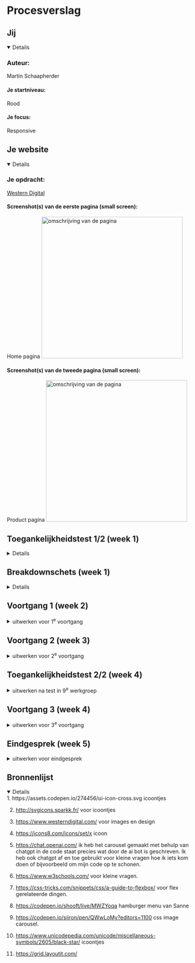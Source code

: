 # Procesverslag

## Jij

<details open>

  ### Auteur:
  Martin Schaapherder

  #### Je startniveau:
  Rood

  #### Je focus:
  Responsive
 
</details>





## Je website

<details open>

  ### Je opdracht:
  [Western Digital](https://www.westerndigital.com/)

  #### Screenshot(s) van de eerste pagina (small screen): 
 Home pagina
  <img src="readme-images/breakdownwebsite.jpg" width="375px" alt="omschrijving van de pagina">

  #### Screenshot(s) van de tweede pagina (small screen):
  Product pagina 
  <img src="readme-images/afbeelding-2depagina.png" width="375px" alt="omschrijving van de pagina">
 
</details>



## Toegankelijkheidstest 1/2 (week 1)

<details>


  ### Bevindingen
  Lijst met je bevindingen die in de test naar voren kwamen:

  Headings worden duidelijk uitgesproken en zijn goed te navigeren.
  
  Links van producten zijn erg duidelijk er wordt gezegd welk product het om gaat en hoeveel het kost.
  
  Learn more links geven ook aan waar de Learn more link over gaat.
  

</details>



## Breakdownschets (week 1)

<details>

  ### de hele pagina: 
  <img src="readme-images/breakdownwebsite.jpg" width="375px" alt="breakdown van de hele pagina">

</details>





## Voortgang 1 (week 2)

<details>
  <summary>uitwerken voor 1<sup>e</sup> voortgang</summary>

  ### Stand van zaken

  Ik heb een klein beginnetje kunnen maken maar nog niet zoveel als ik wou door gebrek aan tijd.
  Ik ben bezig geweest met de fonts goed te krijgen en wat html structuur maar dat is nog niet helemaal af/gelukt.

  <img src="readme-images/progress_css1.png" width="375px" alt="css progress">
  <img src="readme-images/progress_html1.png" width="375px" alt="html progress">


  ### Agenda voor meeting
 

  Punten per student uit mijn groepje

  Martin

  - Maakt het uit wat voor soort bestand een afbeelding is? (Ex. png svg jpg webp)
  - Hoe hou ik dit icoontje altijd de zelfde plek in het scherm
  - hoe zorg ik dat iets verdwijnt als ik scroll
  - Welke waardes zijn het handigst om te gebruiken als je alles responsive wil houden?

  Rosalie

  - hoe laat ik een uitklapmenu groeien
  - hoe vergroot ik een image binnen een bepaalde box zonder dat die er buiten komt

  Leanne

  - hoe maak je de afbeelding van het logo een hidden H1 in de HTML?
  - Moet er voor de ul een nav?
  - bij H2 "populair" waar doe je een img tag?
  - Hoe schrijf ik een bepaald stukje van de HTML van de footer?

  Chimene

  - Hoe kan ik knoppen/afbeeldingen juist downloaden van de website
  - Hoe kan ik het lettertype van mijn website nu in mijn css krijgen
  - Maakt het uit of je png gebruikt of moet je svg gebruiken
  - Meerdere links stylen tegelijk in css. doe ik nu met classes, maar kan dit ook makkelijker

  Kim

  - Hoe maak je een pauze knop voor een carrousel?  
  - Hoe maak ik de gekleurde ronde onderkanten bij de sections?
  - Hoe loop je een animatie? 
  - Waarvoor mocht je nou precies wel een class voor gebruiken?



  ### Verslag van meeting
  hier na afloop snel de uitkomsten van de meeting vastleggen

  - punt 1
  - punt 2
  - nog een punt
  - ...

</details>





## Voortgang 2 (week 3)

<details>
  <summary>uitwerken voor 2<sup>e</sup> voortgang</summary>

  ### Stand van zaken
  hier dit ging goed & dit was lastig (neem ook screenshots op van delen van je website en code)


  ### Agenda voor meeting
  
  Martin

- Hoe krijg ik dit icoon helemaal links
- Hoe maak ik dit carousel
- Hoe is dit handig om te maken met grid.
- Moeten alle buttons naar iets leiden?


  Rosalie
  
- hoe krijg ik mijn text over een header
- hoe laat ik mijn uitklapmenu groeien

  Leanne

  - hoe maak je de afbeelding van het logo een hidden H1 in de HTML?
  - Moet er voor de ul een nav?
  - bij H2 "populair" waar doe je een img tag?
  - Hoe schrijf ik een bepaald stukje van de HTML van de footer?

  Chimene

- Hoe connect ik mijn tweede CSS bestand juist aan de html?
- Mijn nav werkt niet :(
- Hoe doe ik ook alweer het juiste lettertype importeren?
- Hoe verwijder je iets op Github?

  Kim

 - Lettertype toepassen werkt niet bij de  H2 (?)
  - background-size: cover; geeft error aan?
  - Hoe fix ik de nav button


  ### Verslag van meeting

- ik ben goed geholpen door de student assistenten en ik kan weer verde met coderen.

</details>





## Toegankelijkheidstest 2/2 (week 4)

<details>
  <summary>uitwerken na test in 9<sup>e</sup> werkgroep</summary>

  ### Bevindingen
  Lijst met je bevindingen die in de test naar voren kwamen (geef ook aan wat er verbeterd is):

</details>





## Voortgang 3 (week 4)

<details>
  <summary>uitwerken voor 3<sup>e</sup> voortgang</summary>

  ### Stand van zaken
  hier dit ging goed & dit was lastig (neem ook screenshots op van delen van je website en code)


  ### Agenda voor meeting
  
 Martin

- Hoe zorg ik ervoor dat de nav bar blijft staan
- Mag ik hier classes gebruiken?
- Gebruik van pixels


  Rosalie
  
- 

  Leanne

- Het juiste lettertype werkt niet
- Hoe doe je de zoekbalk in de header een rij naar onder
- Hoe zet ik de H2 en A (Tickets) op de goede positie
- Hoe verander ik volgorde van afbeelding + plaatje? Met flex? Bij “Uitgelicht”
- Het paarse lijntje onder “Recent bekeken” en “Populair” hoe kan ik dat het beste doen?

  Chimene

- meer uitleg over @media Queries. 
- wil een border om mijn element, maar ik krijg het niet voor elkaar.
- Jusitify conent lijkt niet te werken 
- Hoe krijg ik een afbeelding links en tekst rechts met flex? 

  Kim

- Hoe fix ik de padding bij de icoontjes in de NAV?
- Hoe voeg ik een to top button toe
- Hoe zat het ook en weer met de 2e pagina en de stylesheets?
- -webkit-background-clip: text; geeft een error, is dat OK?
- Waar kan ik het beste terecht als ik hierna tegen problemen oploop met Javascript?

  ### Verslag van meeting
  hier na afloop snel de uitkomsten van de meeting vastleggen

  - punt 1
  - punt 2
  - nog een punt
  - ...

</details>





## Eindgesprek (week 5)

<details>
  <summary>uitwerken voor eindgesprek</summary>

  ### Je uitkomst - karakteristiek screenshots:
  <img src="readme-images/dummy-plaatje.jpg" width="375px" alt="uitomst opdracht 1">


  ### Dit ging goed/Heb ik geleerd: 
  Korte omschrijving met plaatjes

  <img src="readme-images/dummy-plaatje.jpg" width="375px" alt="top">


  ### Dit was lastig/Is niet gelukt:
  Korte omschrijving met plaatjes

  <img src="readme-images/dummy-plaatje.jpg" width="375px" alt="bummer">
</details>





## Bronnenlijst

<details open>
 1. https://assets.codepen.io/274456/ui-icon-cross.svg icoontjes

 2. http://svgicons.sparkk.fr/ voor icoontjes

 3. https://www.westerndigital.com/ voor images en design

 4. https://icons8.com/icons/set/x icoon
    
 6. https://chat.openai.com/ ik heb het carousel gemaakt met behulp van chatgpt in de code staat precies wat door de ai bot is geschreven. Ik heb ook chatgpt af en toe gebruikt voor kleine vragen hoe ik iets kom doen of bijvoorbeeld om mijn code op te schonen.
  
 8. https://www.w3schools.com/ voor kleine vragen.
    
 9. https://css-tricks.com/snippets/css/a-guide-to-flexbox/ voor flex gerelateerde dingen.

 10. https://codepen.io/shooft/live/MWZYoqa hamburger menu van Sanne

 11. https://codepen.io/siiron/pen/QWwLoMy?editors=1100 css image carousel.

 12. https://www.unicodepedia.com/unicode/miscellaneous-symbols/2605/black-star/ icoontjes

 13. https://grid.layoutit.com/
  
</details>
